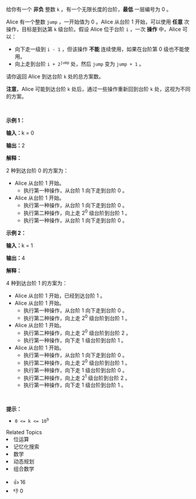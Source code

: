 <p>给你有一个 <strong>非负</strong>&nbsp;整数&nbsp;<code>k</code>&nbsp;。有一个无限长度的台阶，<strong>最低</strong>&nbsp;一层编号为 0 。</p>

<p>Alice&nbsp;有一个整数&nbsp;<code>jump</code>&nbsp;，一开始值为 0 。Alice 从台阶 1 开始，可以使用 <strong>任意</strong>&nbsp;次操作，目标是到达第&nbsp;<code>k</code> 级台阶。假设 Alice 位于台阶 <code>i</code> ，一次 <strong>操作</strong> 中，Alice 可以：</p>

<ul> 
 <li>向下走一级到&nbsp;<code>i - 1</code>&nbsp;，但该操作&nbsp;<strong>不能</strong>&nbsp;连续使用，如果在台阶第 0 级也不能使用。</li> 
 <li>向上走到台阶&nbsp;<code>i + 2<sup>jump</sup></code>&nbsp;处，然后&nbsp;<code>jump</code>&nbsp;变为&nbsp;<code>jump + 1</code>&nbsp;。</li> 
</ul>

<p>请你返回 Alice 到达台阶 <code>k</code>&nbsp;处的总方案数。</p>

<p><b>注意</b>，Alice 可能到达台阶 <code>k</code>&nbsp;处后，通过一些操作重新回到台阶 <code>k</code>&nbsp;处，这视为不同的方案。</p>

<p>&nbsp;</p>

<p><b>示例 1：</b></p>

<div class="example-block"> 
 <p><span class="example-io"><b>输入：</b>k = 0</span></p> 
</div>

<p><span class="example-io"><b>输出：</b>2</span></p>

<p><strong>解释：</strong></p>

<p>2 种到达台阶 0 的方案为：</p>

<ul> 
 <li>Alice&nbsp;从台阶&nbsp;1 开始。 
  <ul> 
   <li>执行第一种操作，从台阶 1 向下走到台阶 0 。</li> 
  </ul> </li> 
 <li>Alice&nbsp;从台阶 1 开始。 
  <ul> 
   <li>执行第一种操作，从台阶 1 向下走到台阶 0 。</li> 
   <li>执行第二种操作，向上走 2<sup>0</sup>&nbsp;级台阶到台阶 1 。</li> 
   <li>执行第一种操作，从台阶 1 向下走到台阶 0 。</li> 
  </ul> </li> 
</ul>

<p><strong class="example">示例 2：</strong></p>

<div class="example-block"> 
 <p><span class="example-io"><b>输入：</b>k = 1</span></p> 
</div>

<p><span class="example-io"><b>输出：</b>4</span></p>

<p><strong>解释：</strong></p>

<p>4 种到达台阶 1 的方案为：</p>

<ul> 
 <li>Alice&nbsp;从台阶 1 开始，已经到达台阶 1 。</li> 
 <li>Alice&nbsp;从台阶 1 开始。 
  <ul> 
   <li>执行第一种操作，从台阶 1 向下走到台阶 0 。</li> 
   <li>执行第二种操作，向上走 2<sup>0</sup>&nbsp;级台阶到台阶 1 。</li> 
  </ul> </li> 
 <li>Alice&nbsp;从台阶 1 开始。 
  <ul> 
   <li>执行第二种操作，向上走 2<sup>0</sup>&nbsp;级台阶到台阶 2 。</li> 
   <li>执行第一种操作，向下走 1 级台阶到台阶 1 。</li> 
  </ul> </li> 
 <li>Alice&nbsp;从台阶 1 开始。 
  <ul> 
   <li>执行第一种操作，从台阶 1 向下走到台阶 0 。</li> 
   <li>执行第二种操作，向上走&nbsp;2<sup>0</sup>&nbsp;级台阶到台阶 1 。</li> 
   <li>执行第一种操作，向下走 1 级台阶到台阶 0 。</li> 
   <li>执行第二种操作，向上走 2<sup>1</sup>&nbsp;级台阶到台阶 2 。</li> 
   <li>执行第一种操作，向下走&nbsp;1 级台阶到台阶 1 。</li> 
  </ul> </li> 
</ul>

<p>&nbsp;</p>

<p><strong>提示：</strong></p>

<ul> 
 <li><code>0 &lt;= k &lt;= 10<sup>9</sup></code></li> 
</ul>

<div><div>Related Topics</div><div><li>位运算</li><li>记忆化搜索</li><li>数学</li><li>动态规划</li><li>组合数学</li></div></div><br><div><li>👍 16</li><li>👎 0</li></div>